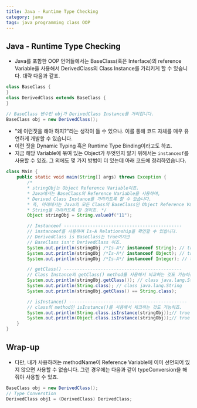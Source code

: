 ```yaml
---
title: Java - Runtime Type Checking
category: java
tags: java programming class OOP 
---
```


## Java - Runtime Type Checking

- Java를 포함한 OOP 언어들에서는 BaseClass(혹은 Interface)의 reference Variable을 사용해서 DerivedClass의 Class Instance를 가리키게 할 수 있습니다. 대략 다음과 같죠.

```java
class BaseClass {
}
class DerivedClass extends BaseClass {
}

// BaseClass 변수인 obj가 DerivedClass Instance를 가리킵니다.
BaseClass obj = new DerivedClass();
```

- "왜 이런짓을 해야 하지?"라는 생각이 들 수 있으나. 이를 통해 코드 자체를 매우 유연하게 개발할 수 있습니다.
- 이런 짓을 Dynamic Typing 혹은 Runtime Type Binding이라고도 하죠. 
- 지금 해당 Variable에 묶여 있는 Object가 무엇인지 알기 위해서는 `instanceof`를 사용할 수 있죠. 그 외에도 몇 가지 방법이 더 있는데 아래 코드에 정리하였습니다.

```java
class Main {
    public static void main(String[] args) throws Exception {
        /*
        * stringObj는 Object Reference Variable이죠.
        * Java에서는 BaseClass의 Reference Variable을 사용하여,
        * Derived Class Instance를 가리키도록 할 수 있습니다.
        * 즉, 아래에서는 Java의 모든 Class의 BaseClass인 Object Reference Variable을 사용하여
        * String을 가리키도록 한 것이죠. */
        Object stringObj = String.valueOf("11");

        // Instanceof ---------------------------------------------
        // instanceof를 사용하여 Is-A Relationship을 확인할 수 있씁니다.
        // DerivedClass is BaseClass는 true이지만
        // BaseClass isn't DerivedClass 이죠.
        System.out.println(stringObj /*Is-A*/ instanceof String); // true
        System.out.println(stringObj /*Is-A*/ instanceof Object); // true
        System.out.println(stringObj /*Is-A*/ instanceof Integer); // true

        // getClass() ---------------------------------------------
        // Class Instance의 getClass() method를 사용해서 비교하는 것도 가능하죠.
        System.out.println(stringObj.getClass()); // class java.lang.String
        System.out.println(String.class); // class java.lang.String
        System.out.println(stringObj.getClass() == String.class);

        // isInstance() ---------------------------------------------
        // class의 method인 isInstance()를 사용해서 체크하는 것도 가능하죠.
        System.out.println(String.class.isInstance(stringObj));// true
        System.out.println(Object.class.isInstance(stringObj));// true
    }
}
```

## Wrap-up

- 다만, 내가 사용하려는 methodName이 Reference Variable에 이미 선언되어 있지 않으면 사용할 수 없습니다. 그런 경우에는 다음과 같이 typeConversion을 해줘야 사용할 수 있죠.

```java
BaseClass obj = new DerivedClass();
// Type Converstion
DerivedClass obj1 = (DerivedClass) DerivedClass;
```
